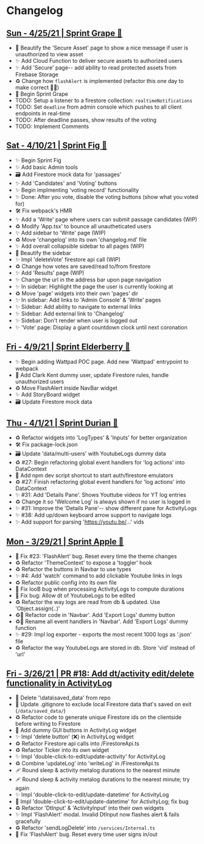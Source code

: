 # Changelog

## [Sun - 4/25/21 | Sprint Grape 🍇](#)
- 💄 Beautify the 'Secure Asset' page to show a nice message if user is unauthorized to view asset
- ✨ Add Cloud Function to deliver secure assets to authorized users
- ✨ Add 'Secure' page-- add ability to read protected assets from Firebase Storage
- ♻️ Change how `flashAlert` is implemented (refactor this one day to make correct 🤦‍♂️)
- 🍇 Begin Sprint Grape
- TODO: Setup a listener to a firestore collection: `realtimeNotifications`
- TODO: Set `deadline` from admin console which pushes to all client endpoints in real-time
- TODO: After deadline passes, show results of the voting
- TODO: Implement Comments

## [Sat - 4/10/21 | Sprint Fig 🥝](https://github.com/r002/captains-log/pull/41)
- ✨ Begin Sprint Fig
- ✨ Add basic Admin tools
- 🗃 Add Firestore mock data for 'passages'
- ✨ Add 'Candidates' and 'Voting' buttons
- ✨ Begin implmenting 'voting record' functionality
- ✨ Done: After you vote, disable the voting buttons (show what you voted for)
- 🛠 Fix webpack's HMR
- ✨ Add a 'Write' page where users can submit passage candidates (WIP)
- ♻️ Modify 'App.tsx' to bounce all unautheticated users
- ✨ Add sidebar to 'Write' page (WIP)
- ♻️ Move 'changelog' into its own 'changelog.md' file
- ✨ Add overall collapsible sidebar to all pages (WIP)
- 💄 Beautify the sidebar
- ✨ Impl 'deleteVote' firestore api call (WIP)
- ♻️ Change how votes are saved/read to/from firestore
- ✨ Add 'Results' page (WIP)
- ✨ Change the url in the address bar upon page navigation
- ✨ In sidebar: Highlight the page the user is currently looking at
- ♻️ Move 'page' widgets into their own 'pages' dir
- ✨ In sidebar: Add links to 'Admin Console' & 'Write' pages
- ✨ Sidebar: Add ability to navigate to external links
- ✨ Sidebar: Add external link to 'Changelog'
- ✨ Sidebar: Don't render when user is logged out
- ✨ 'Vote' page: Display a giant countdown clock until next coronation

## [Fri - 4/9/21 | Sprint Elderberry 🍒](https://github.com/r002/captains-log/pull/40)
- ✨ Begin adding Wattpad POC page. Add new 'Wattpad' entrypoint to webpack
- 🛂 Add Clark Kent dummy user, update Firestore rules, handle unauthorized users
- ♻️ Move FlashAlert inside NavBar widget
- ✨ Add StoryBoard widget
- 🗃 Update Firestore mock data


## [Thu - 4/1/21 | Sprint Durian 🍈](https://github.com/r002/captains-log/pull/33)
- ♻️ Refactor widgets into 'LogTypes' & 'Inputs' for better organization</li>
- 🛠 Fix package-lock.json</li>
- 🗃 Update 'data/multi-users' with YoutubeLogs dummy data</li>
- ♻️ #27: Begin refactoring global event handlers for 'log actions' into DataContext</li>
- 🔨 Add npm dev script shortcut to start auth/firestore emulators</li>
- ♻️ #27: Finish refactoring global event handlers for 'log actions' into DataContext</li>
- ✨ #31: Add 'Details Pane'. Shows Youttube videos for YT log entries</li>
- ♻️ Change it so 'Welcome Log' is always shown if no user is logged in</li>
- ✨ #31: Improve the 'Details Pane'-- show different pane for ActivityLogs</li>
- ✨ #38: Add up/down keyboard arrow support to navigate logs</li>
- ✨ Add support for parsing 'https://youtu.be/...' vids</li>

## [Mon - 3/29/21 | Sprint Apple 🍎](https://github.com/r002/captains-log/pull/24)
- 🐞 Fix #23: 'FlashAlert' bug. Reset every time the theme changes</li>
- ♻️ Refactor 'ThemeContext' to expose a 'toggler' hook</li>
- ♻️ Refactor the buttons in Navbar to use types</li>
- ✨ #4: Add 'watch' command to add clickable Youtube links in logs</li>
- ♻️ Refactor public config into its own file</li>
- 🐞 Fix IooB bug when processing ActivityLogs to compute durations</li>
- 🐞 Fix bug: Allow dt of YoutubeLogs to be edited</li>
- ♻️ Refactor the way logs are read from db & updated. Use 'Object.assign(..)'</li>
- ♻️🤡 Refactor code in 'Navbar'. Add 'Export Logs' dummy button</li>
- ♻️🤡 Rename all event handlers in 'Navbar'. Add 'Export Logs' dummy function</li>
- ✨ #29: Impl log exporter - exports the most recent 1000 logs as '.json' file</li>
- ♻️ Refactor the way YoutubeLogs are stored in db. Store 'vid' instead of 'url'</li>

## [Fri - 3/26/21 | PR #18: Add dt/activity edit/delete functionality in ActivityLog](https://github.com/r002/captains-log/pull/18)
- 🧹 Delete '\data\saved_data' from repo</li>
- 🙈 Update .gitignore to exclude local Firestore data that's saved on exit (`/data/saved_data/`)</li>
- ♻️ Refactor code to generate unique Firestore ids on the clientside before writing to Firestore</li>
- 🤡 Add dummy GUI buttons in ActivityLog widget</li>
- ✨ Impl 'delete button' (❌) in ActivityLog widget</li>
- ♻️ Refactor Firestore api calls into /FirestoreApi.ts</li>
- ♻️ Refactor Ticker into its own widget</li>
- ✨ Impl 'double-click-to-edit/update-activity' for ActivityLog</li>
- ♻️ Combine 'updateLog' into 'writeLog' in /FirestoreApi.ts</li>
- 🩹 Round sleep & activity metalog durations to the nearest minute</li>
- 🩹 Round sleep & activity metalog durations to the nearest minute; try again</li>
- ✨ Impl 'double-click-to-edit/update-datetime' for ActivityLog</li>
- 🐞 Impl 'double-click-to-edit/update-datetime' for ActivityLog; fix bug</li>
- ♻️ Refactor 'DtInput' & 'ActivityInput' into their own widgets</li>
- ✨ Impl 'FlashAlert' modal. Invalid DtInput now flashes alert & fails gracefully</li>
- ♻️ Refactor 'sendLogDelete' into `/services/Internal.ts`</li>
- 🐞 Fix 'FlashAlert' bug. Reset every time user signs in/out</li>
